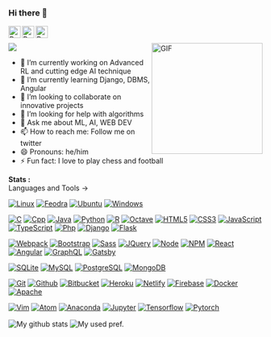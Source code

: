 ### Hi there 👋

<!--
**prabormukherjee/prabormukherjee** is a ✨ _special_ ✨ repository because its `README.md` (this file) appears on your GitHub profile.

Here are some ideas to get you started:
-->

<a href="https://twitter.com/prabormukherjee">
  <img align="left" alt="Prabor's Twitter" width="24px" src="https://cdn.jsdelivr.net/npm/simple-icons@v3/icons/twitter.svg" />
</a>
<a href="https://www.linkedin.com/in/prabor-mukherjee-17b53a186">
  <img align="left" alt="Prabor's Linkdein" width="24px" src="https://cdn.jsdelivr.net/npm/simple-icons@v3/icons/linkedin.svg" />
</a>
<a href="https://github.com/prabormukherjee">
  <img align="left" alt="Prabor's Github" width="24px" src="https://cdn.jsdelivr.net/npm/simple-icons@v3/icons/github.svg" />
</a>
<!--
<a href="https://www.twitch.tv/username">
  <img align="left" alt="Prabor's twitch" width="24px" src="https://cdn.jsdelivr.net/npm/simple-icons@v3/icons/twitch.svg" />
</a>
<a href="https://codeforces.com/profile/username">
  <img align="left" alt="Prabor's codeforces" width="24px" src="https://cdn.jsdelivr.net/npm/simple-icons@v3/icons/codeforces.svg" />
</a>
<a href="https://www.codechef.com/users/username">
  <img align="left" alt="Prabor's codechef" width="24px" src="https://cdn.jsdelivr.net/npm/simple-icons@v3/icons/codechef.svg" />
</a>
-->
<br/>
<br/>
<img src="https://profile-counter.glitch.me/prabormukherjee/count.svg" />
<img height='220' align="right" src="https://media2.giphy.com/media/S0hxMGYFhEMzm/200.webp?cid=ecf05e473wwwpg2imb4825aimxkpwyrdu8y78k58om4i84rv&rid=200.webp" alt="GIF"/>

- 🔭 I’m currently working on Advanced RL and cutting edge AI technique    
- 🌱 I’m currently learning Django, DBMS, Angular    
- 👯 I’m looking to collaborate on innovative projects    
- 🤔 I’m looking for help with algorithms     
- 💬 Ask me about ML, AI, WEB DEV    
- 📫 How to reach me: Follow me on twitter    
- 😄 Pronouns: he/him    
- ⚡ Fun fact: I love to play chess and football    

**Stats :**  
Languages and Tools ->

[![Linux](https://img.shields.io/badge/-Linux-003791?style=flat-square&logo=linux&logoColor=white)](https://www.linux.org/)
[![Feodra](https://img.shields.io/badge/-Feodra-294172?style=flat-square&logo=fedora&logoColor=white)](https://getfedora.org/)
[![Ubuntu](https://img.shields.io/badge/-Ubuntu-E95420?style=flat-square&logo=ubuntu&logoColor=white)](https://ubuntu.com/)
[![Windows](https://img.shields.io/badge/-Windows-0078D6?style=flat-square&logo=windows&logoColor=white)](https://www.microsoft.com/en-in)

[![C](https://img.shields.io/badge/-C-A8B9CC?style=flat-square&logo=c&logoColor=white)](https://devdocs.io/c/)
[![Cpp](https://img.shields.io/badge/-C++-00599C?style=flat-square&logo=c%2B%2B&logoColor=white)](https://isocpp.org/)
[![Java](https://img.shields.io/badge/-Java-F37C20?style=flat-square&logo=java&logoColor=white)](https://www.oracle.com/in/java/)
[![Python](https://img.shields.io/badge/-Python-3776AB?style=flat-square&logo=python&logoColor=white)](https://www.python.org/)
[![R](https://img.shields.io/badge/-R-276DC3?style=flat-square&logo=r&logoColor=white)](https://www.r-project.org/)
[![Octave](https://img.shields.io/badge/-Octave-0790C0?style=flat-square&logo=octave&logoColor=white)](https://www.gnu.org/software/octave/index)
[![HTML5](https://img.shields.io/badge/-HTML5-E34F26?style=flat-square&logo=html5&logoColor=white)](https://html.spec.whatwg.org/)
[![CSS3](https://img.shields.io/badge/-CSS3-1572B6?style=flat-square&logo=css3&logoColor=white)](https://www.w3.org/Style/CSS/)
[![JavaScript](https://img.shields.io/badge/-JavaScript-FF9800?style=flat-square&logo=javascript&logoColor=white)](https://www.javascript.com/)
[![TypeScript](https://img.shields.io/badge/-Typescript-007ACC?style=flat-square&logo=typescript&logoColor=white)](https://www.typescriptlang.org/)
[![Php](https://img.shields.io/badge/-Php-777BB4?style=flat-square&logo=php&logoColor=white)](https://www.php.net/)
[![Django](https://img.shields.io/badge/-Django-092E20?style=flat-square&logo=django&logoColor=white)](https://www.djangoproject.com/)
[![Flask](https://img.shields.io/badge/-Flask-000000?style=flat-square&logo=flask&logoColor=white)](https://flask.palletsprojects.com/)

[![Webpack](https://img.shields.io/badge/-Webpack-%232C3A42?style=flat-square&logo=webpack)](https://www.webpackjs.com/)
[![Bootstrap](https://img.shields.io/badge/-Bootstrap-563D7C?style=flat-square&logo=bootstrap&logoColor=white)](https://getbootstrap.com/)
[![Sass](https://img.shields.io/badge/-Sass-00BCD4?style=flat-square&logo=sass&logoColor=ffffff)](https://sass-lang.com/)
[![JQuery](https://img.shields.io/badge/-JQuery-8BC34A?style=flat-square&logo=jQuery&logoColor=ffffff)](https://jquery.com/)
[![Node](https://img.shields.io/badge/-Node.js-43853d?style=flat-square&logo=node.js&logoColor=ffffff)](https://nodejs.org/)
[![NPM](https://img.shields.io/badge/-NPM-cb3837?style=flat-square&logo=npm&logoColor=white)](https://npmjs.com/)
[![React](https://img.shields.io/badge/-React-61DAFB?style=flat-square&logo=react&logoColor=white)](https://reactjs.org/)
[![Angular](https://img.shields.io/badge/-Angular-DD0031?style=flat-square&logo=angular&logoColor=white)](https://angular.io/)
[![GraphQL](https://img.shields.io/badge/-GraphQL-E10098?style=flat-square&logo=graphql&logoColor=white)](https://graphql.org/)
[![Gatsby](https://img.shields.io/badge/-Gatsby-663399?style=flat-square&logo=gatsby&logoColor=white)](https://www.gatsbyjs.com/)

[![SQLite](https://img.shields.io/badge/-SQLite-003B57?style=flat-square&logo=sqlite&logoColor=white)](https://www.sqlite.org/)
[![MySQL](https://img.shields.io/badge/-MySQL-4479A1?style=flat-square&logo=mysql&logoColor=white)](https://www.mysql.com/)
[![PostgreSQL](https://img.shields.io/badge/-PostgreSQL-336791?style=flat-square&logo=postgresql&logoColor=white)](https://www.postgresql.org/)
[![MongoDB](https://img.shields.io/badge/-MongoDB-47A248?style=flat-square&logo=mongodb&logoColor=white)](https://www.mongodb.com/)

[![Git](https://img.shields.io/badge/-Git-f05032?style=flat-square&logo=git&logoColor=white)](https://git-scm.com/)
[![Github](https://img.shields.io/badge/-Github-181717?style=flat-square&logo=github&logoColor=white)](https://github.com/)
[![Bitbucket](https://img.shields.io/badge/-Bitbucket-0052CC?style=flat-square&logo=bitbucket&logoColor=white)](https://bitbucket.org/)
[![Heroku](https://img.shields.io/badge/-Heroku-430098?style=flat-square&logo=heroku&logoColor=white)](https://www.heroku.com/)
[![Netlify](https://img.shields.io/badge/-Netlify-00C7B7?style=flat-square&logo=netlify&logoColor=white)](https://www.netlify.com/)
[![Firebase](https://img.shields.io/badge/-Firebase-FFCA28?style=flat-square&logo=firebase&logoColor=white)](https://firebase.google.com/)
[![Docker](https://img.shields.io/badge/-Docker-2496ED?style=flat-square&logo=docker&logoColor=white)](https://www.docker.com/)
[![Apache](https://img.shields.io/badge/-Apache-D22128?style=flat-square&logo=apache&logoColor=white)](https://www.apache.org/)

[![Vim](https://img.shields.io/badge/-Vim-0066B1?style=flat-square&logo=vim&logoColor=white)](https://www.vim.org/)
[![Atom](https://img.shields.io/badge/-Atom-019733?style=flat-square&logo=atom&logoColor=white)](https://atom.io/)
[![Anaconda](https://img.shields.io/badge/-Anaconda-42B029?style=flat-square&logo=anaconda&logoColor=white)](https://www.anaconda.com/)
[![Jupyter](https://img.shields.io/badge/-Jupyter-F37626?style=flat-square&logo=jupyter&logoColor=white)](https://jupyter.org/)
[![Tensorflow](https://img.shields.io/badge/-Tensorflow-FF6F00?style=flat-square&logo=tensorflow&logoColor=white)](https://www.tensorflow.org/)
[![Pytorch](https://img.shields.io/badge/-pytorch-EE4C2C?style=flat-square&logo=pytorch&logoColor=white)](https://pytorch.org/)

<!--
[![Stylus](https://img.shields.io/badge/-Stylus-ff6347?style=flat-square&logo=stylus&logoColor=ffffff)](https://stylus-lang.com/)
-->

<img align="center" src = "https://github-readme-stats.vercel.app/api?username=prabormukherjee&show_icons=true&title_color=fff&icon_color=79ff97&text_color=9f9f9f&bg_color=151515" alt = "My github stats" />
<img align="center" src="https://github-readme-stats.vercel.app/api/top-langs/?username=prabormukherjee&theme=dark&layout=compact" alt = "My used pref." />
<!-- https://github-readme-stats.vercel.app/api/top-langs/?username=prabormukherjee&layout=compact -->
<!-- These lines are  collected from my friend *Paraj*, can be found [here](https://github.com/praj000) -->
<!-- These are subjected to copyright @[prabor](https://github.com/prabormukjerjee) -->
